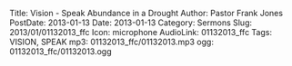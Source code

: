 Title: Vision - Speak Abundance in a Drought
Author: Pastor Frank Jones
PostDate: 2013-01-13
Date: 2013-01-13
Category: Sermons
Slug: 2013/01/01132013_ffc
Icon: microphone
AudioLink: 01132013_ffc
Tags: VISION, SPEAK
mp3: 01132013_ffc/01132013.mp3
ogg: 01132013_ffc/01132013.ogg
